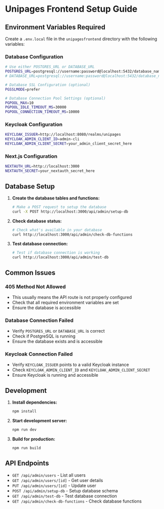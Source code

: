 # Unipages Frontend Setup Guide

## Environment Variables Required

Create a `.env.local` file in the `unipagesfrontend` directory with the following variables:

### Database Configuration
```bash
# Use either POSTGRES_URL or DATABASE_URL
POSTGRES_URL=postgresql://username:password@localhost:5432/database_name
# DATABASE_URL=postgresql://username:password@localhost:5432/database_name

# Database SSL Configuration (optional)
PGSSLMODE=prefer

# Database Connection Pool Settings (optional)
PGPOOL_MAX=10
PGPOOL_IDLE_TIMEOUT_MS=30000
PGPOOL_CONNECTION_TIMEOUT_MS=10000
```

### Keycloak Configuration
```bash
KEYCLOAK_ISSUER=http://localhost:8080/realms/unipages
KEYCLOAK_ADMIN_CLIENT_ID=admin-cli
KEYCLOAK_ADMIN_CLIENT_SECRET=your_admin_client_secret_here
```

### Next.js Configuration
```bash
NEXTAUTH_URL=http://localhost:3000
NEXTAUTH_SECRET=your_nextauth_secret_here
```

## Database Setup

1. **Create the database tables and functions:**
   ```bash
   # Make a POST request to setup the database
   curl -X POST http://localhost:3000/api/admin/setup-db
   ```

2. **Check database status:**
   ```bash
   # Check what's available in your database
   curl http://localhost:3000/api/admin/check-db-functions
   ```

3. **Test database connection:**
   ```bash
   # Test if database connection is working
   curl http://localhost:3000/api/admin/test-db
   ```

## Common Issues

### 405 Method Not Allowed
- This usually means the API route is not properly configured
- Check that all required environment variables are set
- Ensure the database is accessible

### Database Connection Failed
- Verify `POSTGRES_URL` or `DATABASE_URL` is correct
- Check if PostgreSQL is running
- Ensure the database exists and is accessible

### Keycloak Connection Failed
- Verify `KEYCLOAK_ISSUER` points to a valid Keycloak instance
- Check `KEYCLOAK_ADMIN_CLIENT_ID` and `KEYCLOAK_ADMIN_CLIENT_SECRET`
- Ensure Keycloak is running and accessible

## Development

1. **Install dependencies:**
   ```bash
   npm install
   ```

2. **Start development server:**
   ```bash
   npm run dev
   ```

3. **Build for production:**
   ```bash
   npm run build
   ```

## API Endpoints

- `GET /api/admin/users` - List all users
- `GET /api/admin/users/[id]` - Get user details
- `PUT /api/admin/users/[id]` - Update user
- `POST /api/admin/setup-db` - Setup database schema
- `GET /api/admin/test-db` - Test database connection
- `GET /api/admin/check-db-functions` - Check database functions
